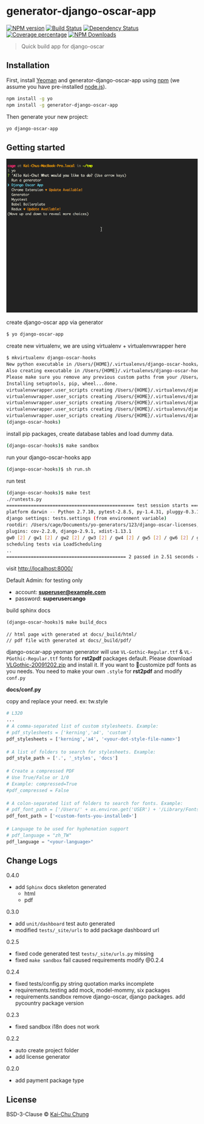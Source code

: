 # generator-django-oscar-app

[![NPM version][npm-image]][npm-url]
[![Build Status][travis-image]][travis-url]
[![Dependency Status][daviddm-image]][daviddm-url]
[![Coverage percentage][coveralls-image]][coveralls-url]
[![NPM Downloads][downloads-image]][downloads-url]

> Quick build app for django-oscar

## Installation

First, install [Yeoman](http://yeoman.io) and generator-django-oscar-app using [npm](https://www.npmjs.com/) (we assume you have pre-installed [node.js](https://nodejs.org/)).

```bash
npm install -g yo
npm install -g generator-django-oscar-app
```

Then generate your new project:

```bash
yo django-oscar-app
```

## Getting started

![screenshot]

create django-oscar app via generator

```bash
$ yo django-oscar-app
```

create new virtualenv, we are using virtualenv + virtualenvwrapper here

```bash
$ mkvirtualenv django-oscar-hooks
New python executable in /Users/{HOME}/.virtualenvs/django-oscar-hooks/bin/python2.7
Also creating executable in /Users/{HOME}/.virtualenvs/django-oscar-hooks/bin/python
Please make sure you remove any previous custom paths from your /Users/{HOME}/.pydistutils.cfg file.
Installing setuptools, pip, wheel...done.
virtualenvwrapper.user_scripts creating /Users/{HOME}/.virtualenvs/django-oscar-hooks/bin/predeactivate
virtualenvwrapper.user_scripts creating /Users/{HOME}/.virtualenvs/django-oscar-hooks/bin/postdeactivate
virtualenvwrapper.user_scripts creating /Users/{HOME}/.virtualenvs/django-oscar-hooks/bin/preactivate
virtualenvwrapper.user_scripts creating /Users/{HOME}/.virtualenvs/django-oscar-hooks/bin/postactivate
virtualenvwrapper.user_scripts creating /Users/{HOME}/.virtualenvs/django-oscar-hooks/bin/get_env_details
(django-oscar-hooks)
```

install pip packages,  create database tables and load dummy data.

```bash
(django-oscar-hooks)$ make sandbox
```

run your django-oscar-hooks app

```bash
(django-oscar-hooks)$ sh run.sh
```

run test

```bash
(django-oscar-hooks)$ make test
./runtests.py
=============================================== test session starts ===============================================
platform darwin -- Python 2.7.10, pytest-2.8.5, py-1.4.31, pluggy-0.3.1
django settings: tests.settings (from environment variable)
rootdir: /Users/cage/Documents/yo-generators/123/django-oscar-licenses, inifile:
plugins: cov-2.2.0, django-2.9.1, xdist-1.13.1
gw0 [2] / gw1 [2] / gw2 [2] / gw3 [2] / gw4 [2] / gw5 [2] / gw6 [2] / gw7 [2]
scheduling tests via LoadScheduling
..
============================================ 2 passed in 2.51 seconds =============================================
```

visit [http://localhost:8000/](http://localhost:8000/)

Default Admin: for testing only
- account: **superuser@example.com**
- password: **superusercango**

build sphinx docs

```
(django-oscar-hooks)$ make build_docs

// html page with generated at docs/_build/html/
// pdf file with generated at docs/_build/pdf/
```

django-oscar-app yeoman generator will use `VL-Gothic-Regular.ttf` & `VL-PGothic-Regular.ttf` fonts for **rst2pdf** packages default. Please download [VLGothic-20091202.zip](http://jaist.dl.sourceforge.jp/vlgothic/44715/VLGothic-20091202.zip) and install it. If you want to customize pdf fonts as you needs. You need to make your own `.style` for **rst2pdf** and modify `conf.py`

__docs/conf.py__

copy and replace your need. ex: tw.style

```python
# L320
...
# A comma-separated list of custom stylesheets. Example:
# pdf_stylesheets = ['kerning','a4', 'custom']
pdf_stylesheets = ['kerning','a4', '<your-dot-style-file-name>']

# A list of folders to search for stylesheets. Example:
pdf_style_path = ['.', '_styles', 'docs']

# Create a compressed PDF
# Use True/False or 1/0
# Example: compressed=True
#pdf_compressed = False

# A colon-separated list of folders to search for fonts. Example:
# pdf_font_path = ['/Users/' + os.environ.get('USER') + '/Library/Fonts']
pdf_font_path = ['<custom-fonts-you-installed>']

# Language to be used for hyphenation support
# pdf_language = "zh_TW"
pdf_language = "<your-language>"

```

## Change Logs

0.4.0
- add `Sphinx` docs skeleton generated
  - html
  - pdf

0.3.0
- add `unit/dashboard` test auto generated
- modified `tests/_site/urls` to add package dashboard url

0.2.5
- fixed code generated test `tests/_site/urls.py` missing
- fixed `make sandbox` fail caused requirements modify @0.2.4

0.2.4
- fixed tests/config.py string quotation marks incomplete
- requirements.testing add mock, model-mommy, six packages
- requirements.sandbox remove django-oscar, django packages. add pycountry package version

0.2.3
- fixed sandbox i18n does not work

0.2.2
- auto create project folder
- add license generator

0.2.0
- add payment package type

## License

BSD-3-Clause © [Kai-Chu Chung](http://kaichu.io/)


[npm-image]: https://badge.fury.io/js/generator-django-oscar-app.svg
[npm-url]: https://npmjs.org/package/generator-django-oscar-app
[travis-image]: https://travis-ci.org/cage1016/generator-django-oscar-app.svg?branch=master
[travis-url]: https://travis-ci.org/cage1016/generator-django-oscar-app
[daviddm-image]: https://david-dm.org/cage1016/generator-django-oscar-app.svg?theme=shields.io
[daviddm-url]: https://david-dm.org/cage1016/generator-django-oscar-app
[coveralls-image]: https://coveralls.io/repos/cage1016/generator-django-oscar-app/badge.svg
[coveralls-url]: https://coveralls.io/r/cage1016/generator-django-oscar-app
[screenshot]: screenshot-3.gif
[downloads-image]: https://img.shields.io/npm/dm/generator-django-oscar-app.svg
[downloads-url]: https://npmjs.org/package/generator-django-oscar-app
